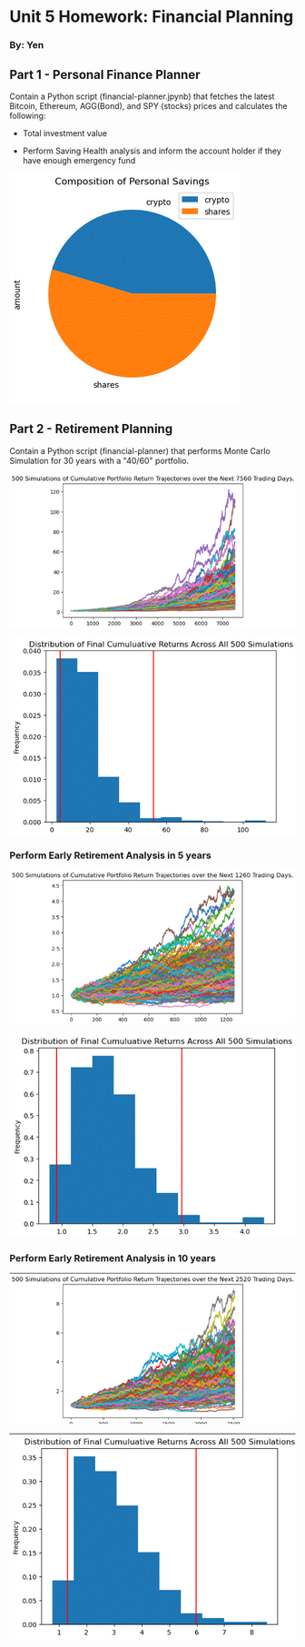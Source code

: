 # Unit 5 Homework: Financial Planning
### By: Yen

## Part 1 - Personal Finance Planner
Contain a Python script (financial-planner.jpynb) that fetches the latest Bitcoin, Ethereum, AGG(Bond), and SPY (stocks) prices and calculates the following:

* Total investment value

* Perform Saving Health analysis and inform the account holder if they have enough emergency fund

![picture](https://github.com/yenla9/python-homework/blob/main/Homework5/personal_saving.GIF)

## Part 2 - Retirement Planning
Contain a Python script (financial-planner) that performs Monte Carlo Simulation for 30 years with a "40/60" portfolio.

![30 years](https://github.com/yenla9/python-homework/blob/main/Homework5/30%20years.GIF)

![30 years Distribution](https://github.com/yenla9/python-homework/blob/main/Homework5/distr_30%20years.GIF)

### Perform Early Retirement Analysis in 5 years
![5 years](https://github.com/yenla9/python-homework/blob/main/Homework5/5_yrs.GIF)

![5 years Distribution](https://github.com/yenla9/python-homework/blob/main/Homework5/distr_5yrs.GIF)

### Perform Early Retirement Analysis in 10 years
![10 years](https://github.com/yenla9/python-homework/blob/main/Homework5/10yrs.GIF)

![10 years Distribution](https://github.com/yenla9/python-homework/blob/main/Homework5/distri_10.GIF)
